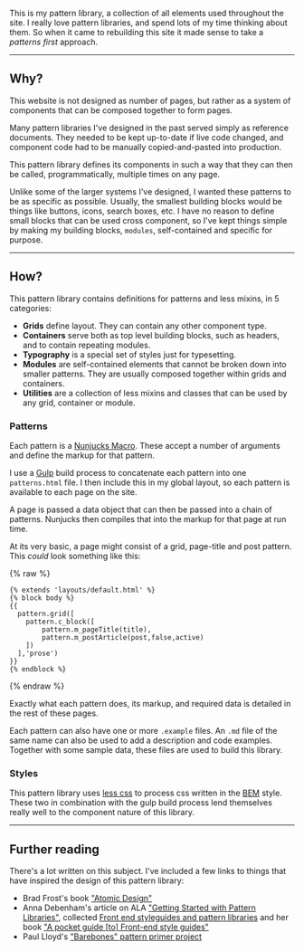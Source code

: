 This is my pattern library, a collection of all elements used throughout the site. I really love pattern libraries, and spend lots of my time thinking about them. So when it came to rebuilding this site it made sense to take a _patterns first_ approach.

---

## Why?

This website is not designed as number of pages, but rather as a system of components that can be composed together to form pages.

Many pattern libraries I've designed in the past served simply as reference documents. They needed to be kept up-to-date if live code changed, and component code had to be manually copied-and-pasted into production.

This pattern library defines its components in such a way that they can then be called, programmatically, multiple times on any page.

Unlike some of the larger systems I've designed, I wanted these patterns to be as specific as possible. Usually, the smallest building blocks would be things like buttons, icons, search boxes, etc. I have no reason to define small blocks that can be used cross component, so I've kept things simple by making my building blocks, `modules`, self-contained and specific for purpose.

---

## How?

This pattern library contains definitions for patterns and less mixins, in 5 categories:

* **Grids** define layout. They can contain any other component type.
* **Containers** serve both as top level building blocks, such as headers, and to contain repeating modules.
* **Typography** is a special set of styles just for typesetting.
* **Modules** are self-contained elements that cannot be broken down into smaller patterns. They are usually composed together within grids and containers.
* **Utilities** are a collection of less mixins and classes that can be used by any grid, container or module.

### Patterns

Each pattern is a [Nunjucks Macro](https://mozilla.github.io/nunjucks/templating.html#macro). These accept a number of arguments and define the markup for that pattern.

I use a [Gulp](http://gulpjs.com/) build process to concatenate each pattern into one `patterns.html` file. I then include this in my global layout, so each pattern is available to each page on the site.

A page is passed a data object that can then be passed into a chain of patterns. Nunjucks then compiles that into the markup for that page at run time.

At its very basic, a page might consist of a grid, page-title and post pattern. This _could_ look something like this:

{% raw %}
```
{% extends 'layouts/default.html' %}
{% block body %}
{{
  pattern.grid([
  	pattern.c_block([
  		pattern.m_pageTitle(title),
  		pattern.m_postArticle(post,false,active)
	])
  ],'prose')
}}
{% endblock %}
```
{% endraw %}

Exactly what each pattern does, its markup, and required data is detailed in the rest of these pages.

Each pattern can also have one or more `.example` files. An `.md` file of the same name can also be used to add a description and code examples. Together with some sample data, these files are used to build this library.

### Styles

This pattern library uses [less css](http://lesscss.org/) to process css written in the [BEM](https://css-tricks.com/bem-101/) style. These two in combination with the gulp build process lend themselves really well to the component nature of this library.

---

## Further reading

There's a lot written on this subject. I've included a few links to things that have inspired the design of this pattern library:

* Brad Frost's book ["Atomic Design"](http://atomicdesign.bradfrost.com/)
* Anna Debenham's article on ALA ["Getting Started with Pattern Libraries"](http://alistapart.com/blog/post/getting-started-with-pattern-libraries/), collected [Front end styleguides and pattern libraries](https://gimmebar.com/collection/4ecd439c2f0aaad734000022/front-end-styleguides) and her book ["A pocket guide [to] Front-end style guides"](http://www.maban.co.uk/projects/front-end-style-guides/)
* Paul Lloyd's ["Barebones" pattern primer project](http://barebones.paulrobertlloyd.com/)
